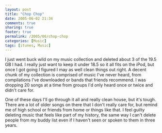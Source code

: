 ```yaml
---
layout: post
title: "Chop Chop"
date: 2005-06-02 21:34
comments: true
sharing: true
footer: true
permalink: /2005/06/chop-chop
categories: [Music]
tags: [itunes, Music]
---
```

I just went buck wild on my music collection and deleted about 3 of the 19.5 GB I had. I really just want to keep it under 18.5 so it all fits on the iPod, but once I got going I figured I may as well clean things out right. A decent chunk of my collection is comprised of music I've never heard, from compilations I've downloaded or bands that friends recommend. I was dropping 20 songs at a time from groups I'd only heard once or twice and didn't care for.

One of these days I'll go through it all and really clean house, but it's tough. There are a lot of older songs on there that I don't really care for, but remind me of high school or friends from home or things like that. I feel guilty deleting music that feels like part of my history, the same way I can't delete people from my buddy list even if I haven't seen or spoken to them in three years.

